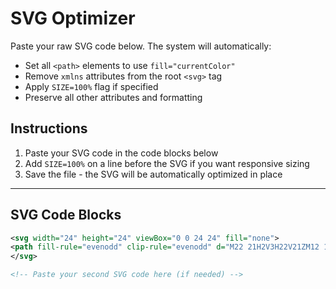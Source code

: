 # SVG Optimizer

Paste your raw SVG code below. The system will automatically:
- Set all `<path>` elements to use `fill="currentColor"`
- Remove `xmlns` attributes from the root `<svg>` tag
- Apply `SIZE=100%` flag if specified
- Preserve all other attributes and formatting

## Instructions

1. Paste your SVG code in the code blocks below
2. Add `SIZE=100%` on a line before the SVG if you want responsive sizing
3. Save the file - the SVG will be automatically optimized in place

---

## SVG Code Blocks

```svg
<svg width="24" height="24" viewBox="0 0 24 24" fill="none">
<path fill-rule="evenodd" clip-rule="evenodd" d="M22 21H2V3H22V21ZM12 13L5.55475 8.70264C4.89019 8.25955 4 8.73594 4 9.53466V17C4 18.1046 4.89543 19 6 19H18C19.1046 19 20 18.1046 20 17V9.53466C20 8.73594 19.1098 8.25955 18.4453 8.70264L12 13ZM12 11L19.858 5.59764C19.9469 5.53652 20 5.43554 20 5.32765C20 5.14669 19.8533 5 19.6724 5H4.32765C4.14669 5 4 5.14669 4 5.32765C4 5.43554 4.05312 5.53652 4.14203 5.59764L12 11Z" fill="currentColor"/>
</svg>

```

```svg
<!-- Paste your second SVG code here (if needed) -->
```
